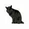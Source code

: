 <div align="right">
<img src="https://raw.githubusercontent.com/ern1/ern1/main/cat.svg" align="right" width="60" height="60">
</div>
